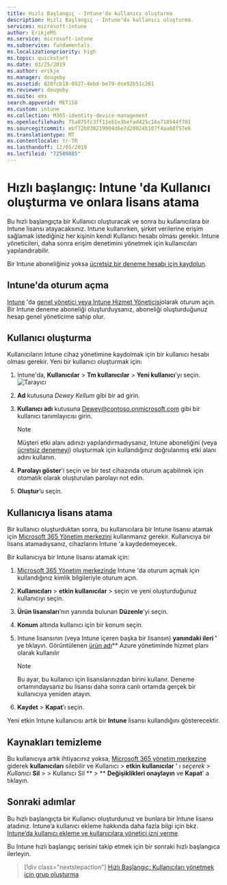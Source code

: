 ```yaml
---
title: Hızlı Başlangıç - Intune'da kullanıcı oluşturma
description: Hızlı Başlangıç - Intune'da kullanıcı oluşturma.
services: microsoft-intune
author: ErikjeMS
ms.service: microsoft-intune
ms.subservice: fundamentals
ms.localizationpriority: high
ms.topic: quickstart
ms.date: 03/25/2019
ms.author: erikje
ms.manager: dougeby
ms.assetid: 820fcb18-0927-4ebd-be79-dce92b51c261
ms.reviewer: dougeby
ms.suite: ems
search.appverid: MET150
ms.custom: intune
ms.collection: M365-identity-device-management
ms.openlocfilehash: 75a875fc3ff11eb1e3befad425c16a710544f781
ms.sourcegitcommit: ebf72b038219904d6e7d20024b107f4aa68f57e6
ms.translationtype: MT
ms.contentlocale: tr-TR
ms.lasthandoff: 12/05/2019
ms.locfileid: "72509885"
---
```

# <a name="quickstart-create-a-user-in-intune-and-assign-them-a-license"></a>Hızlı başlangıç: Intune 'da Kullanıcı oluşturma ve onlara lisans atama

Bu hızlı başlangıçta bir Kullanıcı oluşturacak ve sonra bu kullanıcılara bir Intune lisansı atayacaksınız. Intune kullanırken, şirket verilerine erişim sağlamak istediğiniz her kişinin kendi Kullanıcı hesabı olması gerekir. Intune yöneticileri, daha sonra erişim denetimini yönetmek için kullanıcıları yapılandırabilir.

Bir Intune aboneliğiniz yoksa [ücretsiz bir deneme hesabı için kaydolun](free-trial-sign-up.md).

## <a name="sign-in-to-intune"></a>Intune'da oturum açma

[Intune](https://aka.ms/intuneportal) 'da [genel yönetici veya Intune Hizmet Yöneticisi](users-add.md#types-of-administrators)olarak oturum açın. Bir Intune deneme aboneliği oluşturduysanız, aboneliği oluşturduğunuz hesap genel yöneticime sahip olur.

## <a name="create-a-user"></a>Kullanıcı oluşturma

Kullanıcıların Intune cihaz yönetimine kaydolmak için bir kullanıcı hesabı olması gerekir. Yeni bir kullanıcı oluşturmak için:

1. Intune'da, **Kullanıcılar** > **Tm kullanıcılar** > **Yeni kullanıcı**'yı seçin.
![Tarayıcı](./media/quickstart-create-user/create-user.png)
2. **Ad** kutusuna *Dewey Kellum* gibi bir ad girin.
3. **Kullanıcı adı** kutusuna Dewey@contoso.onmicrosoft.com gibi bir kullanıcı tanımlayıcısı girin.

    > [!NOTE]
    > Müşteri etki alanı adınızı yapılandırmadıysanız, Intune aboneliğini (veya [ücretsiz denemeyi](free-trial-sign-up.md#sign-up-for-a-microsoft-intune-free-trial)) oluşturmak için kullandığınız doğrulanmış etki alanı adını kullanın. 

4. **Parolayı göster**'i seçin ve bir test cihazında oturum açabilmek için otomatik olarak oluşturulan parolayı not edin.
5. **Oluştur**’u seçin.

## <a name="assign-a-license-to-the-user"></a>Kullanıcıya lisans atama

Bir kullanıcı oluşturduktan sonra, bu kullanıcılara bir Intune lisansı atamak için [Microsoft 365 Yönetim merkezini](http://go.microsoft.com/fwlink/p/?LinkId=698854) kullanmanız gerekir. Kullanıcıya bir lisans atamadıysanız, cihazlarını Intune 'a kaydedemeyecek. 

Bir kullanıcıya bir Intune lisansı atamak için:

1. [Microsoft 365 Yönetim merkezinde](http://go.microsoft.com/fwlink/p/?LinkId=698854) Intune 'da oturum açmak için kullandığınız kimlik bilgileriyle oturum açın.
2. **Kullanıcıları** > **etkin kullanıcılar** > seçin ve yeni oluşturduğunuz kullanıcıyı seçin.
3. **Ürün lisansları**’nın yanında bulunan **Düzenle**’yi seçin.
4. **Konum** altında kullanıcı için bir konum seçin.
5. Intune lisansının (veya Intune içeren başka bir lisansın) **yanındaki ileri '** ye tıklayın. Görüntülenen [ürün adı](https://docs.microsoft.com/azure/active-directory/users-groups-roles/licensing-service-plan-reference)** Azure yönetiminde hizmet planı olarak kullanılır 

   > [!NOTE]
   > Bu ayar, bu kullanıcı için lisanslarınızdan birini kullanır. Deneme ortamındaysanız bu lisansı daha sonra canlı ortamda gerçek bir kullanıcıya yeniden atayın.
6. **Kaydet** > **Kapat**’ı seçin.

Yeni etkin Intune kullanıcısı artık bir **Intune** lisansı kullandığını gösterecektir.

## <a name="clean-up-resources"></a>Kaynakları temizleme

Bu kullanıcıya artık ihtiyacınız yoksa, [Microsoft 365 yönetim merkezine](http://go.microsoft.com/fwlink/p/?LinkId=698854) giderek **kullanıcıları** silebilir ve Kullanıcı > **etkin kullanıcılar** ' ı *seçerek > Kullanıcı* **Sil** >  > Kullanıcı Sil ** > ** **Değişiklikleri onaylayın** ve **Kapat**' a tıklayın.

## <a name="next-steps"></a>Sonraki adımlar

Bu hızlı başlangıçta bir Kullanıcı oluşturdunuz ve bunlara bir Intune lisansı atadınız. Intune’a kullanıcı ekleme hakkında daha fazla bilgi için bkz. [Intune’da kullanıcı ekleme ve kullanıcılara yönetici izni verme](users-add.md).

Bu Intune hızlı başlangıç serisini takip etmek için bir sonraki hızlı başlangıca ilerleyin.

> [!div class="nextstepaction"]
> [Hızlı Başlangıç: Kullanıcıları yönetmek için grup oluşturma](../quickstart-create-group.md)
